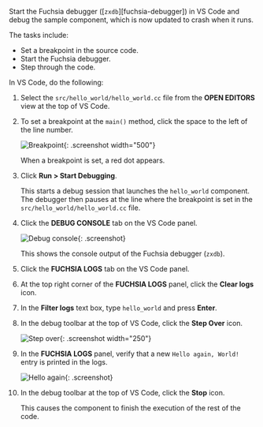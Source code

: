 Start the Fuchsia debugger ([`zxdb`][fuchsia-debugger]) in VS Code and debug
the sample component, which is now  updated to crash when it runs.

The tasks include:

- Set a breakpoint in the source code.
- Start the Fuchsia debugger.
- Step through the code.

In VS Code, do the following:

1. Select the `src/hello_world/hello_world.cc` file from the **OPEN EDITORS**
   view at the top of VS Code.

1. To set a breakpoint at the `main()` method, click the space to the left of
   the line number.

   ![Breakpoint](/docs/get-started/sdk/images/get-started-vscode-breakpoint.png "A breakpoint in VS Code"){: .screenshot width="500"}

   When a breakpoint is set, a red dot appears.

1. Click **Run > Start Debugging**.

   This starts a debug session that launches the `hello_world` component.
   The debugger then pauses at the line where the breakpoint is set
   in the `src/hello_world/hello_world.cc` file.

1. Click the **DEBUG CONSOLE** tab on the VS Code panel.

   ![Debug console](/docs/get-started/sdk/images/get-started-vscode-debug-console.png "The Debug console panel in VS Code"){: .screenshot}

   This shows the console output of the Fuchsia debugger (`zxdb`).

1. Click the **FUCHSIA LOGS** tab on the VS Code panel.

1. At the top right corner of the **FUCHSIA LOGS** panel,
   click the **Clear logs** icon.

1. In the **Filter logs** text box, type `hello_world` and press **Enter**.

1. In the debug toolbar at the top of VS Code, click the **Step Over** icon.

   ![Step over](/docs/get-started/sdk/images/get-started-vscode-step-over-icon.png "The Step Over icon in VS Code"){: .screenshot width="250"}

1. In the **FUCHSIA LOGS** panel, verify that a new `Hello again, World!`
   entry is printed in the logs.

   ![Hello again](/docs/get-started/sdk/images/get-started-vscode-debug-hello-again-world.png "Hello again, World in the Fuchsia logs panel of VS Code"){: .screenshot}

1. In the debug toolbar at the top of VS Code, click the **Stop** icon.

   This causes the component to finish the execution of the rest of the code.
